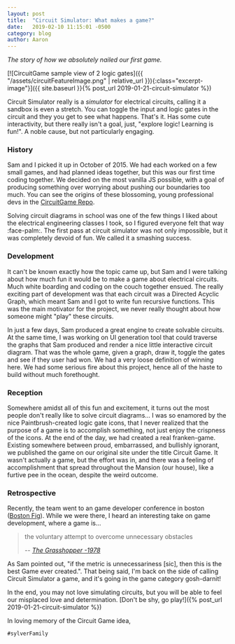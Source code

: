 ```yaml
---
layout: post
title:  "Circuit Simulator: What makes a game?"
date:   2019-02-10 11:15:01 -0500
category: blog
author: Aaron
---
```

_The story of how we absolutely nailed our first game._
<!-- This is an image, with a class, and on click links to the game :face-palm: -->
[![CircuitGame sample view of 2 logic gates]({{ "/assets/circuitFeatureImage.png" | relative_url }}){:class="excerpt-image"}]({{ site.baseurl }}{% post_url 2019-01-21-circuit-simulator %})
<!-- End excerpt -->

Circuit Simulator really is a _simulator_ for electrical circuits, calling it a sandbox is even a stretch. You can toggle the input and logic gates in the circuit and they you get to see what happens. That's it. Has some cute interactivity, but there really isn't a goal, just, "explore logic! Learning is fun!". A noble cause, but not particularly engaging.


### History

Sam and I picked it up in October of 2015. We had each worked on a few small games, and had planned ideas together, but this was our first time coding together. We decided on the most vanilla JS possible, with a goal of producing something over worrying about pushing our boundaries too much. You can see the origins of these blossoming, young professional devs in the [CircuitGame Repo](https://github.com/SylverStudios/CircuitGame).

Solving circuit diagrams in school was one of the few things I liked about the electrical engineering classes I took, so I figured everyone felt that way :face-palm:. The first pass at circuit simulator was not only impossible, but it was completely devoid of fun. We called it a smashing success.

### Development

It can't be known exactly how the topic came up, but Sam and I were talking about how much fun it would be to make a game about electrical circuits. Much white boarding and coding on the couch together ensued. The really exciting part of development was that each circuit was a Directed Acyclic Graph, which meant Sam and I got to write fun recursive functions. This was the main motivator for the project, we never really thought about how someone might "play" these circuits.

In just a few days, Sam produced a great engine to create solvable circuits. At the same time, I was working on UI generation tool that could traverse the graphs that Sam produced and render a nice little interactive circuit diagram. That was the whole game, given a graph, draw it, toggle the gates and see if they user had won. We had a very loose definition of winning here. We had some serious fire about this project, hence all of the haste to build without much forethought.


### Reception

Somewhere amidst all of this fun and excitement, it turns out the most people don't really like to solve circuit diagrams… I was so enamored by the nice Paintbrush-created logic gate icons, that I never realized that the purpose of a game is to accomplish something, not just enjoy the crispness of the icons. At the end of the day, we had created a real franken-game. Existing somewhere between proud, embarrassed, and bullishly ignorant, we published the game on our original site under the title Circuit Game. It wasn't actually a game, but the effort was in, and there was a feeling of accomplishment that spread throughout the Mansion (our house), like a furtive pee in the ocean, despite the weird outcome.

### Retrospective

Recently, the team went to an game developer conference in boston ([Boston Fig](https://www.bostonfig.com/talks/)). While we were there, I heard an interesting take on game development, where a game is…

> the voluntary attempt to overcome unnecessary obstacles
>
> -- <cite>[The Grasshopper -1978](https://www.goodreads.com/book/show/803547.The_Grasshopper)</cite>

As Sam pointed out, "if the metric is unnecessariness [sic], then this is the best Game ever created.". That being said, I'm back on the side of calling Circuit Simulator a game, and it's going in the game category gosh-darnit!


In the end, you may not love simulating circuits, but you will be able to feel our misplaced love and determination. [Don't be shy, go play!]({% post_url 2019-01-21-circuit-simulator %})

In loving memory of the Circuit Game idea,

`#sylverFamily`
